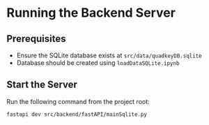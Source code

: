 # Running the Backend Server

## Prerequisites

- Ensure the SQLite database exists at `src/data/quadkeyDB.sqlite`
- Database should be created using `loadDataSQLite.ipynb`

## Start the Server

Run the following command from the project root:

```bash
fastapi dev src/backend/fastAPI/mainSqlite.py
```
